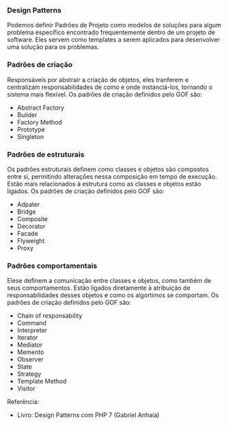 ### Design Patterns

Podemos definir Padrões de Projeto como modelos de soluções para algum problema específico encontrado frequentemente dentro
de um projeto de software. Eles servem como templates a serem aplicados para desenvolver uma solução para os problemas.

### Padrões de criação

Responsáveis por abstrair a criação de objetos, eles tranferem e centralizam responsabilidades de como e onde instanciá-los,
tornando o sistema mais flexível.
Os padrões de criação definidos pelo GOF são:

- Abstract Factory
- Builder
- Factory Method
- Prototype
- Singleton

### Padrões de estruturais

Os padrões estruturais definem como classes e objetos são compostos entre si, permitindo alterações nessa composição em tempo
de execução. Estão mais relacionados à estrutura como as classes e objetos estão ligados.
Os padrões de criação definidos pelo GOF são:

- Adpater
- Bridge
- Composite
- Decorator
- Facade
- Flyweight
- Proxy

### Padrões comportamentais

Elese definem a comunicação entre classes e objetos, como também de seus comportamentos. Estão ligados diretamente à atribuição
de responsabilidades desses objetos e como os algortimos se comportam.
Os padrões de criação definidos pelo GOF são:

- Chain of responsability
- Command
- Interpreter
- Iterator
- Mediator
- Memento
- Observer
- State
- Strategy
- Template Method
- Visitor

Referência:
- Livro: Design Patterns com PHP 7 (Gabriel Anhaia)
